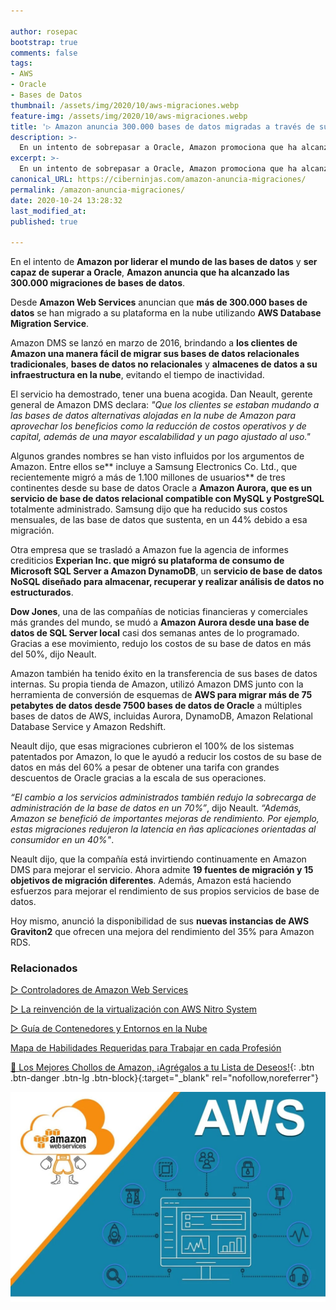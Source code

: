 ```yaml
---

author: rosepac
bootstrap: true
comments: false
tags:
- AWS
- Oracle
- Bases de Datos
thumbnail: /assets/img/2020/10/aws-migraciones.webp
feature-img: /assets/img/2020/10/aws-migraciones.webp
title: '▷ Amazon anuncia 300.000 bases de datos migradas a través de su herramienta DMS'
description: >-
  En un intento de sobrepasar a Oracle, Amazon promociona que ha alcanzado las 300.000 migraciones de bases de datos con su herramienta DMS.
excerpt: >-
  En un intento de sobrepasar a Oracle, Amazon promociona que ha alcanzado las 300.000 migraciones de bases de datos con su herramienta DMS.
canonical_URL: https://ciberninjas.com/amazon-anuncia-migraciones/
permalink: /amazon-anuncia-migraciones/
date: 2020-10-24 13:28:32
last_modified_at: 
published: true

---
```


En el intento de **Amazon por liderar el mundo de las bases de datos** y **ser capaz de superar a Oracle**, **Amazon anuncia que ha alcanzado las 300.000 migraciones de bases de datos**.

Desde **Amazon Web Services** anuncian que **más de 300.000 bases de datos** se han migrado a su plataforma en la nube utilizando **AWS Database Migration Service**.

Amazon DMS se lanzó en marzo de 2016, brindando a **los clientes de Amazon una manera fácil de migrar sus bases de datos relacionales tradicionales**, **bases de datos no relacionales** y **almacenes de datos a su infraestructura en la nube**, evitando el tiempo de inactividad.

El servicio ha demostrado, tener una buena acogida. Dan Neault, gerente general de Amazon DMS declara: *"Que los clientes se estaban mudando a las bases de datos alternativas alojadas en la nube de Amazon para aprovechar los beneficios como la reducción de costos operativos y de capital, además de una mayor escalabilidad y un pago ajustado al uso."*

Algunos grandes nombres se han visto influidos por los argumentos de Amazon. Entre ellos se** incluye a Samsung Electronics Co. Ltd., que recientemente migró a más de 1.100 millones de usuarios** de tres continentes desde su base de datos Oracle a **Amazon Aurora, que es un servicio de base de datos relacional compatible con MySQL y PostgreSQL** totalmente administrado. Samsung dijo que ha reducido sus costos mensuales, de las base de datos que sustenta, en un 44% debido a esa migración.

Otra empresa que se trasladó a Amazon fue la agencia de informes crediticios **Experian Inc. que migró su plataforma de consumo de Microsoft SQL Server a Amazon DynamoDB**, un **servicio de base de datos NoSQL diseñado para almacenar, recuperar y realizar análisis de datos no estructurados**.

**Dow Jones**, una de las compañías de noticias financieras y comerciales más grandes del mundo, se mudó a **Amazon Aurora desde una base de datos de SQL Server local** casi dos semanas antes de lo programado. Gracias a ese movimiento, redujo los costos de su base de datos en más del 50%, dijo Neault.

Amazon también ha tenido éxito en la transferencia de sus bases de datos internas. Su propia tienda de Amazon, utilizó Amazon DMS junto con la herramienta de conversión de esquemas de **AWS para migrar más de 75 petabytes de datos desde 7500 bases de datos de Oracle** a múltiples bases de datos de AWS, incluidas Aurora, DynamoDB, Amazon Relational Database Service y Amazon Redshift.

Neault dijo, que esas migraciones cubrieron el 100% de los sistemas patentados por Amazon, lo que le ayudó a reducir los costos de su base de datos en más del 60% a pesar de obtener una tarifa con grandes descuentos de Oracle gracias a la escala de sus operaciones.

*“El cambio a los servicios administrados también redujo la sobrecarga de administración de la base de datos en un 70%”*, dijo Neault. *“Además, Amazon se benefició de importantes mejoras de rendimiento. Por ejemplo, estas migraciones redujeron la latencia en ñas aplicaciones orientadas al consumidor en un 40%"*.

Neault dijo, que la compañía está invirtiendo continuamente en Amazon DMS para mejorar el servicio. Ahora admite **19 fuentes de migración y 15 objetivos de migración diferentes**. Además, Amazon está haciendo esfuerzos para mejorar el rendimiento de sus propios servicios de base de datos.

Hoy mismo, anunció la disponibilidad de sus **nuevas instancias de AWS Graviton2** que ofrecen una mejora del rendimiento del 35% para Amazon RDS.

### **Relacionados** <!-- omit in toc -->

[▷ Controladores de Amazon Web Services](https://ciberninjas.com/aws-controladores-kubernetes/ "Controladores de Amazon Web Services")

[▷ La reinvención de la virtualización con AWS Nitro System](https://ciberninjas.com/reinvencion-virtualizacion-aws-nitro/ "La reinvención de la virtualización con AWS Nitro System")

[▷ Guía de Contenedores y Entornos en la Nube](https://ciberninjas.com/entornos-nube/ "Guía de Contenedores y Entornos en la Nube")

[Mapa de Habilidades Requeridas para Trabajar en cada Profesión](https://ciberninjas.com/profesiones-digitales-mapas-habilidades/ "Mapa de Habilidades Requeridas para Trabajar en cada Profesión")

[🛒 Los Mejores Chollos de Amazon, ¡Agrégalos a tu Lista de Deseos!](/amazon/ "Los Mejores Chollos de Amazon, Ofertas Flash, Black Monday y Amazon Prime Day"){: .btn .btn-danger .btn-lg .btn-block}{:target="_blank" rel="nofollow,noreferrer"}

![Amazon anuncia 300.000 bases de datos migradas a través de su herramienta DMS](/assets/img/2020/10/aws-migraciones.webp "Amazon anuncia 300.000 bases de datos migradas a través de su herramienta DMS")